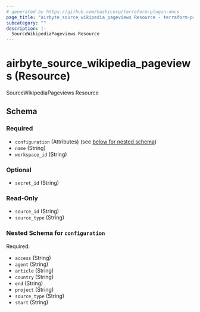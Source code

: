 ```yaml
---
# generated by https://github.com/hashicorp/terraform-plugin-docs
page_title: "airbyte_source_wikipedia_pageviews Resource - terraform-provider-airbyte-new"
subcategory: ""
description: |-
  SourceWikipediaPageviews Resource
---
```


# airbyte_source_wikipedia_pageviews (Resource)

SourceWikipediaPageviews Resource



<!-- schema generated by tfplugindocs -->
## Schema

### Required

- `configuration` (Attributes) (see [below for nested schema](#nestedatt--configuration))
- `name` (String)
- `workspace_id` (String)

### Optional

- `secret_id` (String)

### Read-Only

- `source_id` (String)
- `source_type` (String)

<a id="nestedatt--configuration"></a>
### Nested Schema for `configuration`

Required:

- `access` (String)
- `agent` (String)
- `article` (String)
- `country` (String)
- `end` (String)
- `project` (String)
- `source_type` (String)
- `start` (String)


